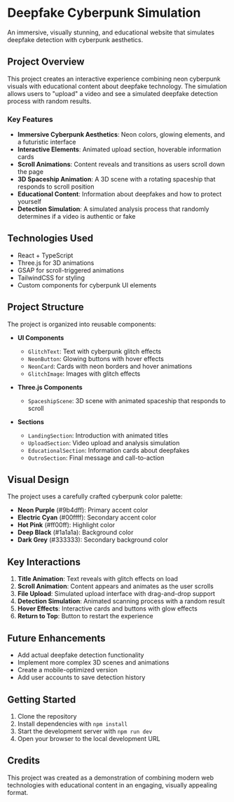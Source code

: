 
# Deepfake Cyberpunk Simulation

An immersive, visually stunning, and educational website that simulates deepfake detection with cyberpunk aesthetics.

## Project Overview

This project creates an interactive experience combining neon cyberpunk visuals with educational content about deepfake technology. The simulation allows users to "upload" a video and see a simulated deepfake detection process with random results.

### Key Features

- **Immersive Cyberpunk Aesthetics**: Neon colors, glowing elements, and a futuristic interface
- **Interactive Elements**: Animated upload section, hoverable information cards
- **Scroll Animations**: Content reveals and transitions as users scroll down the page
- **3D Spaceship Animation**: A 3D scene with a rotating spaceship that responds to scroll position
- **Educational Content**: Information about deepfakes and how to protect yourself
- **Detection Simulation**: A simulated analysis process that randomly determines if a video is authentic or fake

## Technologies Used

- React + TypeScript
- Three.js for 3D animations
- GSAP for scroll-triggered animations
- TailwindCSS for styling
- Custom components for cyberpunk UI elements

## Project Structure

The project is organized into reusable components:

- **UI Components**
  - `GlitchText`: Text with cyberpunk glitch effects
  - `NeonButton`: Glowing buttons with hover effects
  - `NeonCard`: Cards with neon borders and hover animations
  - `GlitchImage`: Images with glitch effects

- **Three.js Components**
  - `SpaceshipScene`: 3D scene with animated spaceship that responds to scroll

- **Sections**
  - `LandingSection`: Introduction with animated titles
  - `UploadSection`: Video upload and analysis simulation
  - `EducationalSection`: Information cards about deepfakes
  - `OutroSection`: Final message and call-to-action

## Visual Design

The project uses a carefully crafted cyberpunk color palette:

- **Neon Purple** (#9b4dff): Primary accent color
- **Electric Cyan** (#00ffff): Secondary accent color
- **Hot Pink** (#ff00ff): Highlight color
- **Deep Black** (#1a1a1a): Background color
- **Dark Grey** (#333333): Secondary background color

## Key Interactions

1. **Title Animation**: Text reveals with glitch effects on load
2. **Scroll Animation**: Content appears and animates as the user scrolls
3. **File Upload**: Simulated upload interface with drag-and-drop support
4. **Detection Simulation**: Animated scanning process with a random result
5. **Hover Effects**: Interactive cards and buttons with glow effects
6. **Return to Top**: Button to restart the experience

## Future Enhancements

- Add actual deepfake detection functionality
- Implement more complex 3D scenes and animations
- Create a mobile-optimized version
- Add user accounts to save detection history

## Getting Started

1. Clone the repository
2. Install dependencies with `npm install`
3. Start the development server with `npm run dev`
4. Open your browser to the local development URL

## Credits

This project was created as a demonstration of combining modern web technologies with educational content in an engaging, visually appealing format.
